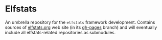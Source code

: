 Elfstats
========

An umbrella repository for the `elfstats` framework development. Contains sources of [elfstats.org](http://elfstats.org) web site (in its [gh-pages](https://github.com/dzzh/elfstats/tree/gh-pages) branch) and will eventually include all elfstats-related repositories as submodules.

